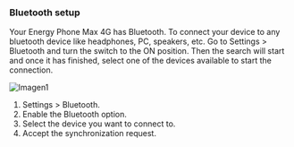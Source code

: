 ### Bluetooth setup

Your Energy Phone Max 4G has Bluetooth. To connect your device to any bluetooth device like headphones, PC, speakers, etc.  Go to Settings > Bluetooth and turn the switch to the ON position. Then the search will start and once it has finished, select one of the devices available to start the connection.

![Imagen1](http://static.energysistem.com/images/manuals/42435/563882fd7db21.jpg)

1. Settings > Bluetooth.
2. Enable the Bluetooth option.
3. Select the device you want to connect to.
4. Accept the synchronization request.
